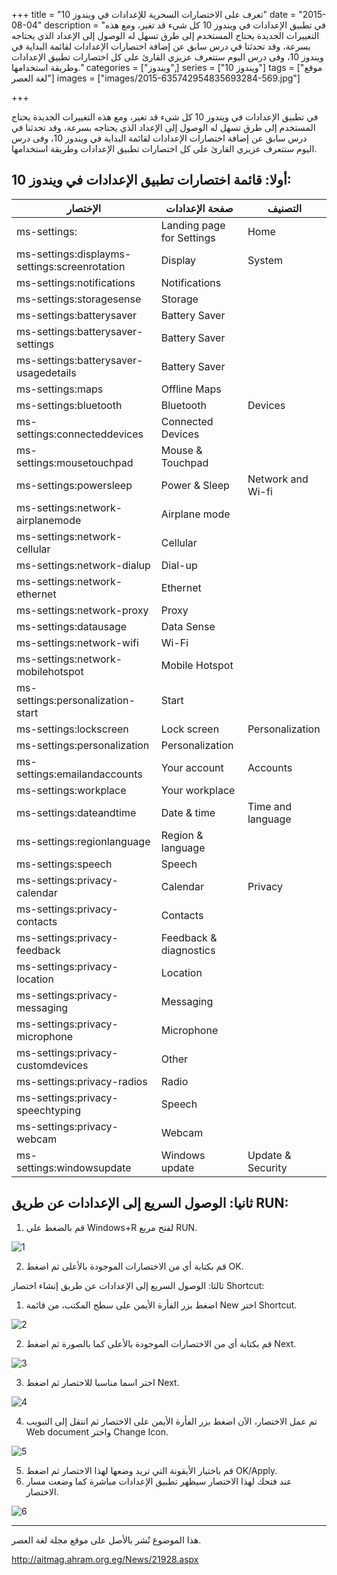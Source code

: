 +++
title = "تعرف على الاختصارات السحرية للإعدادات في ويندوز 10"
date = "2015-08-04"
description = "في تطبيق الإعدادات في ويندوز 10 كل شيء قد تغير، ومع هذه التغييرات الجديدة يحتاج المستخدم إلى طرق تسهل له الوصول إلى الإعداد الذي يحتاجه بسرعة، وقد تحدثنا في درس سابق عن إضافة اختصارات الإعدادات لقائمة البداية في ويندوز 10، وفى درس اليوم ستتعرف عزيزي القارئ على كل اختصارات تطبيق الإعدادات وطريقة استخدامها."
categories = ["ويندوز",]
series = ["ويندوز 10"]
tags = ["موقع لغة العصر"]
images = ["images/2015-635742954835693284-569.jpg"]

+++

في تطبيق الإعدادات في ويندوز 10 كل شيء قد تغير، ومع هذه التغييرات الجديدة يحتاج المستخدم إلى طرق تسهل له الوصول إلى الإعداد الذي يحتاجه بسرعة، وقد تحدثنا في درس سابق عن إضافة اختصارات الإعدادات لقائمة البداية في ويندوز 10، وفى درس اليوم ستتعرف عزيزي القارئ على كل اختصارات تطبيق الإعدادات وطريقة استخدامها.

## أولا: قائمة اختصارات تطبيق الإعدادات في ويندوز 10:

| الإختصار | صفحة الإعدادات | التصنيف |
| ---- | ---- | ---- |
| ms-settings: | Landing page for Settings | Home |
| ms-settings:displayms-settings:screenrotation | Display | System |
| ms-settings:notifications | Notifications | |
| ms-settings:storagesense | Storage | |
| ms-settings:batterysaver | Battery Saver | |
| ms-settings:batterysaver-settings | Battery Saver | |
| ms-settings:batterysaver-usagedetails | Battery Saver | |
| ms-settings:maps | Offline Maps | |
| ms-settings:bluetooth | Bluetooth | Devices |
| ms-settings:connecteddevices | Connected Devices | |
| ms-settings:mousetouchpad | Mouse & Touchpad | |
| ms-settings:powersleep | Power & Sleep | Network and Wi-fi |
| ms-settings:network-airplanemode | Airplane mode | |
| ms-settings:network-cellular | Cellular | |
| ms-settings:network-dialup | Dial-up | |
| ms-settings:network-ethernet | Ethernet | |
| ms-settings:network-proxy | Proxy | |
| ms-settings:datausage | Data Sense | |
| ms-settings:network-wifi | Wi-Fi | |
| ms-settings:network-mobilehotspot | Mobile Hotspot | |
| ms-settings:personalization-start | Start | |
| ms-settings:lockscreen | Lock screen | Personalization |
| ms-settings:personalization | Personalization | |
| ms-settings:emailandaccounts | Your account | Accounts |
| ms-settings:workplace | Your workplace | |
| ms-settings:dateandtime | Date & time | Time and language |
| ms-settings:regionlanguage | Region & language | |
| ms-settings:speech | Speech | |
| ms-settings:privacy-calendar | Calendar | Privacy |
| ms-settings:privacy-contacts | Contacts | |
| ms-settings:privacy-feedback | Feedback & diagnostics | |
| ms-settings:privacy-location | Location | |
| ms-settings:privacy-messaging | Messaging | |
| ms-settings:privacy-microphone | Microphone | |
| ms-settings:privacy-customdevices | Other | |
| ms-settings:privacy-radios | Radio | |
| ms-settings:privacy-speechtyping | Speech | |
| ms-settings:privacy-webcam | Webcam | |
| ms-settings:windowsupdate | Windows update | Update & Security |

## ثانيا: الوصول السريع إلى الإعدادات عن طريق RUN:

1. قم بالضغط على Windows+R لفتح مربع RUN.

![](images/2015-635742954007724534-772.jpg "1")

2. قم بكتابة أي من الاختصارات الموجودة بالأعلى ثم اضغط OK.

ثالثا: الوصول السريع إلى الإعدادات عن طريق إنشاء اختصار Shortcut:

1. اضغط بزر الفأرة الأيمن على سطح المكتب، من قائمة New اختر Shortcut.

![](images/2015-635742954179130784-913.jpg "2")

2. قم بكتابة أي من الاختصارات الموجودة بالأعلى كما بالصورة ثم اضغط Next.

![](images/2015-635742954379912034-991.jpg "3")

3. اختر اسما مناسبا للاختصار ثم اضغط Next.

![](images/2015-635742954531787034-178.jpg "4")

4. تم عمل الاختصار، الآن اضغط بزر الفأرة الأيمن على الاختصار ثم انتقل إلى التبويب Web document واختر Change Icon.

![](images/2015-635742954709287034-928.jpg "5")

5. قم باختيار الأيقونة التي تريد وضعها لهذا الاختصار ثم اضغط OK/Apply.
6. عند فتحك لهذا الاختصار سيظهر تطبيق الإعدادات مباشرة كما وضعت مسار الاختصار.

![](images/2015-635742954835693284-569.jpg "6")

---
هذا الموضوع نٌشر باﻷصل على موقع مجلة لغة العصر.

http://aitmag.ahram.org.eg/News/21928.aspx